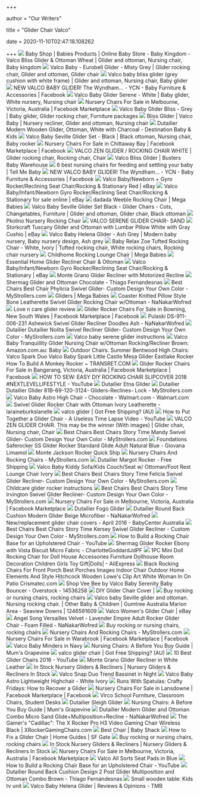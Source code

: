+++
        
author = "Our Writers"
        
title = "Glider Chair Valco"
        
date = 2020-11-10T02:47:18.108262
        
+++
[ ![](https://i.pinimg.com/originals/30/db/aa/30dbaa46838eb3604f325c4c4fd77826.jpg)](https://i.pinimg.com/originals/30/db/aa/30dbaa46838eb3604f325c4c4fd77826.jpg) Baby Shop | Babies Products | Online Baby Store - Baby Kingdom - Valco  Bliss Glider & Ottoman Wheat | Glider and ottoman, Nursing chair, Baby  kingdom
[ ![](https://i.pinimg.com/originals/42/96/54/429654cea25ac883e9f5cb977698048d.png)](https://i.pinimg.com/originals/42/96/54/429654cea25ac883e9f5cb977698048d.png) Valco Baby - Eurobell Glider - Misty Grey | Glider rocking chair, Glider  and ottoman, Glider chair
[ ![](https://i.pinimg.com/564x/1d/f8/4c/1df84c1bbef62d5369e946208ea9698e.jpg)](https://i.pinimg.com/564x/1d/f8/4c/1df84c1bbef62d5369e946208ea9698e.jpg) Valco baby bliss glider (grey cushion with white frame) | Glider and  ottoman, Nursing chair, Baby glider
[ ![](https://lookaside.fbsbx.com/lookaside/crawler/media/?media_id=379567015575052)](https://lookaside.fbsbx.com/lookaside/crawler/media/?media_id=379567015575052) NEW VALCO BABY GLIDER! The Wyndham... - YCN - Baby Furniture & Accessories  | Facebook
[ ![](https://i.pinimg.com/originals/85/46/7d/85467ddc10bd7043548163b8af914062.jpg)](https://i.pinimg.com/originals/85/46/7d/85467ddc10bd7043548163b8af914062.jpg) Valco Baby Glider Serene - White | Baby glider, White nursery, Nursing chair
[ ![](https://lookaside.fbsbx.com/lookaside/crawler/media/?media_id=10160622891903438)](https://lookaside.fbsbx.com/lookaside/crawler/media/?media_id=10160622891903438) Nursery Chairs For Sale in Melbourne, Victoria, Australia | Facebook  Marketplace
[ ![](https://i.pinimg.com/originals/3c/3e/4b/3c3e4b9c5a8e654cf92027f786bbc2e4.jpg)](https://i.pinimg.com/originals/3c/3e/4b/3c3e4b9c5a8e654cf92027f786bbc2e4.jpg) Valco Baby Glider Bliss - Grey | Baby glider, Glider rocking chair,  Furniture packages
[ ![](https://i.pinimg.com/originals/fd/5e/eb/fd5eeb1b6de199b26e55c8ff8ef1217a.jpg)](https://i.pinimg.com/originals/fd/5e/eb/fd5eeb1b6de199b26e55c8ff8ef1217a.jpg) Bliss Glider | Valco Baby | Nursery recliner, Glider and ottoman, Nursing  chair
[ ![](https://www.destinationbabykids.com/images/dutailier/dutailier-64B-84B-stock-glider.jpg)](https://www.destinationbabykids.com/images/dutailier/dutailier-64B-84B-stock-glider.jpg) Dutailier Modern Wooden Glider, Ottoman, White with Charcoal - Destination  Baby & Kids
[ ![](https://i.pinimg.com/originals/87/70/70/8770703809b47d1cdb866535eaca7346.jpg)](https://i.pinimg.com/originals/87/70/70/8770703809b47d1cdb866535eaca7346.jpg) Valco Baby Seville Glider Set - Black | Black ottoman, Nursing chair, Baby  rocker
[ ![](https://lookaside.fbsbx.com/lookaside/crawler/media/?media_id=3343005105747406)](https://lookaside.fbsbx.com/lookaside/crawler/media/?media_id=3343005105747406) Nursery Chairs For Sale in Chittaway Bay | Facebook Marketplace | Facebook
[ ![](https://i.pinimg.com/originals/ee/f2/b3/eef2b32e34acfb4efdf7f9d8bce85304.png)](https://i.pinimg.com/originals/ee/f2/b3/eef2b32e34acfb4efdf7f9d8bce85304.png) VALCO ZEN GLIDER / ROCKING CHAIR WHITE | Glider rocking chair, Rocking chair,  Chair
[ ![](https://www.bustersbabywarehouse.com.au/wp-content/uploads/2019/02/Bliss-Glider-N8945-Grey-Brown.jpg)](https://www.bustersbabywarehouse.com.au/wp-content/uploads/2019/02/Bliss-Glider-N8945-Grey-Brown.jpg) Valco Bliss Glider | Busters Baby Warehouse
[ ![](https://cdn2.tellmebaby.com.au/wp-content/uploads/2020/08/Valco-Baby-Seville-Glider-1024x536.jpg)](https://cdn2.tellmebaby.com.au/wp-content/uploads/2020/08/Valco-Baby-Seville-Glider-1024x536.jpg) 6 best nursing chairs for feeding and settling your baby | Tell Me Baby
[ ![](https://lookaside.fbsbx.com/lookaside/crawler/media/?media_id=379567008908386)](https://lookaside.fbsbx.com/lookaside/crawler/media/?media_id=379567008908386) NEW VALCO BABY GLIDER! The Wyndham... - YCN - Baby Furniture & Accessories  | Facebook
[ ![](https://www.kgelectronic.com.au/assets/full/N9193.jpg?20180809165113)](https://www.kgelectronic.com.au/assets/full/N9193.jpg?20180809165113) Valco Baby/Newborn + Gyro Rocker/Reclining Seat Chair/Rocking & Stationary  Red | eBay
[ ![](https://i.ebayimg.com/images/g/LNsAAOSw8uFclJxn/s-l1600.jpg)](https://i.ebayimg.com/images/g/LNsAAOSw8uFclJxn/s-l1600.jpg) Valco Baby/Infant/Newborn Gyro Rocker/Reclining Seat Chair/Rocking &  Stationary for sale online | eBay
[ ![](http://cdn.shopify.com/s/files/1/0012/1520/1341/products/Chair_fog_1_1024x1024.jpg?v=1588887857)](http://cdn.shopify.com/s/files/1/0012/1520/1341/products/Chair_fog_1_1024x1024.jpg?v=1588887857) dadada Weeble Rocking Chair | Mega Babies
[ ![](https://i.pinimg.com/originals/7f/4d/3a/7f4d3a77b2eb1ee34f1fc58c2ef52ac4.jpg)](https://i.pinimg.com/originals/7f/4d/3a/7f4d3a77b2eb1ee34f1fc58c2ef52ac4.jpg) Valco Baby Seville Glider Set Black - Glider Chairs - Cots, Changetables,  Furniture | Glider and ottoman, Glider chair, Black ottoman
[ ![](http://www.babyblossomshop.com/assets/images/rocking-chair-01.jpg)](http://www.babyblossomshop.com/assets/images/rocking-chair-01.jpg) Pkolino Nursery Rocking Chair
[ ![](https://www.babylocker.com.au/media/catalog/product/cache/1/image/2000x/9df78eab33525d08d6e5fb8d27136e95/v/a/valco-serene-glider.jpg)](https://www.babylocker.com.au/media/catalog/product/cache/1/image/2000x/9df78eab33525d08d6e5fb8d27136e95/v/a/valco-serene-glider.jpg) VALCO SERENE GLIDER CHAIR- SAND
[ ![](https://cdn.shoppers-bay.com/img/82ec2e60927141269e217850e31ab7d3.jpeg)](https://cdn.shoppers-bay.com/img/82ec2e60927141269e217850e31ab7d3.jpeg) Storkcraft Tuscany Glider and Ottoman with Lumbar Pillow White with Gray  Cushio | eBay
[ ![](https://i.pinimg.com/originals/1c/9f/5a/1c9f5ac4459b1f812576bfbeb2a694e1.jpg)](https://i.pinimg.com/originals/1c/9f/5a/1c9f5ac4459b1f812576bfbeb2a694e1.jpg) Valco Baby Helena Glider - Ash Grey | Modern baby nursery, Baby nursery  design, Ash grey
[ ![](https://i.pinimg.com/originals/9e/a5/d3/9ea5d309bc1d07b7107aca8fd7f0e493.jpg)](https://i.pinimg.com/originals/9e/a5/d3/9ea5d309bc1d07b7107aca8fd7f0e493.jpg) Baby Relax Zoe Tufted Rocking Chair - White, Ivory | Tufted rocking chair,  White rocking chairs, Rocking chair nursery
[ ![](https://cdn.shopify.com/s/files/1/0012/1520/1341/products/Packshots-CHRLCH.jpg?v=1593536035)](https://cdn.shopify.com/s/files/1/0012/1520/1341/products/Packshots-CHRLCH.jpg?v=1593536035) Childhome Rocking Lounge Chair | Mega Babies
[ ![](https://c.shld.net/rpx/i/s/i/spin/10091726/prod_1502488712?hei=333&wid=333&op_sharpen=1)](https://c.shld.net/rpx/i/s/i/spin/10091726/prod_1502488712?hei=333&wid=333&op_sharpen=1) Essential Home Glider Recliner Chair & Ottoman
[ ![](https://www.kgelectronic.com.au/assets/full/N919_VER1.jpg?20180809170145)](https://www.kgelectronic.com.au/assets/full/N919_VER1.jpg?20180809170145) Valco Baby/Infant/Newborn Gyro Rocker/Reclining Seat Chair/Rocking &  Stationary | eBay
[ ![](http://www.babyblossomshop.com/assets/images/grano_glider_ash_steel_hea-1.jpg)](http://www.babyblossomshop.com/assets/images/grano_glider_ash_steel_hea-1.jpg) Monte Grano Glider Recliner with Motorized Recline
[ ![](http://ecx.images-amazon.com/images/I/41rt7sn8h3L.jpg)](http://ecx.images-amazon.com/images/I/41rt7sn8h3L.jpg) Shermag Glider and Ottoman Chocolate - Thiago Fernandesnas
[ ![](https://cdn.shoplightspeed.com/shops/608968/files/20983092/700x1000x2/best-chairs-best-chair-phylicia-swivel-glider-cust.jpg)](https://cdn.shoplightspeed.com/shops/608968/files/20983092/700x1000x2/best-chairs-best-chair-phylicia-swivel-glider-cust.jpg) Best Chairs Best Chair Phylicia Swivel Glider- Custom Design Your Own Color  - MyStrollers.com
[ ![](https://cdn.shopify.com/s/files/1/0012/1520/1341/products/Packshots-CHRLCH_2_600x1000.progressive.jpg?v=1593536011)](https://cdn.shopify.com/s/files/1/0012/1520/1341/products/Packshots-CHRLCH_2_600x1000.progressive.jpg?v=1593536011) Gliders | Mega Babies
[ ![](http://ecx.images-amazon.com/images/I/51l-ShhMJkL._SS500_.jpg)](http://ecx.images-amazon.com/images/I/51l-ShhMJkL._SS500_.jpg) Coaster Knitted Pillow Style Bone Leatherette Swivel Glider Rocking Chair  w/Ottoman - NaNakarWofred
[ ![](https://thebabystore.com.au/media/catalog/product/cache/1/image/650x650/9df78eab33525d08d6e5fb8d27136e95/v/a/valco_ambassador_glider.jpg)](https://thebabystore.com.au/media/catalog/product/cache/1/image/650x650/9df78eab33525d08d6e5fb8d27136e95/v/a/valco_ambassador_glider.jpg) Love n care glider review
[ ![](https://lookaside.fbsbx.com/lookaside/crawler/media/?media_id=3510618249001479)](https://lookaside.fbsbx.com/lookaside/crawler/media/?media_id=3510618249001479) Glider Rocker Chairs For Sale in Bowning, New South Wales | Facebook  Marketplace | Facebook
[ ![](http://ecx.images-amazon.com/images/I/61s9qo1%2BrPL._SS350_.jpg)](http://ecx.images-amazon.com/images/I/61s9qo1%2BrPL._SS350_.jpg) Pulaski DS-911-006-231 Ashewick Swivel Glider Recliner Doodles Ash -  NaNakarWofred
[ ![](https://cdn.shoplightspeed.com/shops/608968/files/20987671/700x1000x2/dutailier-dutailier-nolita-swivel-recliner-glider.jpg)](https://cdn.shoplightspeed.com/shops/608968/files/20987671/700x1000x2/dutailier-dutailier-nolita-swivel-recliner-glider.jpg) Dutailier Dutailier Nolita Swivel Recliner Glider- Custom Design Your Own  Color - MyStrollers.com
[ ![](https://albertborris.com/pictures/677108.jpg)](https://albertborris.com/pictures/677108.jpg) Valco baby serene glider instructions
[ ![](https://images-na.ssl-images-amazon.com/images/I/41qOMn8RulL._AC_SY400_.jpg)](https://images-na.ssl-images-amazon.com/images/I/41qOMn8RulL._AC_SY400_.jpg) Valco Baby Tranquillity Glider Nursing Chair w/Ottoman Rocking/Recliner  Brown: Amazon.com.au: Baby
[ ![](http://transret.com/r/2017/12/valco-spark-duo_valco-baby-spark_little-castle-mesa-glider_eastlake-rocker_how-to-build-a-monkey-rocker-615x646.jpg)](http://transret.com/r/2017/12/valco-spark-duo_valco-baby-spark_little-castle-mesa-glider_eastlake-rocker_how-to-build-a-monkey-rocker-615x646.jpg) Outdoor Chairs. Summer Bentwood High Chairs: Valco Spark Duo Valco Baby  Spark Little Castle Mesa Glider Eastlake Rocker How To Build A Monkey Rocker  ~ TRANSRET.COM
[ ![](https://lookaside.fbsbx.com/lookaside/crawler/media/?media_id=2801691023387566)](https://lookaside.fbsbx.com/lookaside/crawler/media/?media_id=2801691023387566) Glider Rocker Chairs For Sale in Bangerang, Victoria, Australia | Facebook  Marketplace | Facebook
[ ![](https://i.ytimg.com/vi/fAMi3gKUwG0/mqdefault.jpg)](https://i.ytimg.com/vi/fAMi3gKUwG0/mqdefault.jpg) HOW TO SEW: EASY DIY ROCKING CHAIR SLIPCOVER 2018 #NEXTLEVELLIFESTYLE -  YouTube
[ ![](http://www.babyblossomshop.com/assets/images/etna_fiche-1024x819.jpg)](http://www.babyblossomshop.com/assets/images/etna_fiche-1024x819.jpg) Dutailier Etna Glider
[ ![](https://cdn.shoplightspeed.com/shops/608968/files/22174518/300x250x2/dutailier-dutailier-glider-81b-69-120-3124-gliders.jpg)](https://cdn.shoplightspeed.com/shops/608968/files/22174518/300x250x2/dutailier-dutailier-glider-81b-69-120-3124-gliders.jpg) Dutailier Dutailier Glider 81B-69-120-3124- Gliders-Reclines- Lock -  MyStrollers.com
[ ![](https://i5.walmartimages.com/asr/f423b9aa-2173-48bc-b7d6-d91e829545e4_1.9eec44bdf8643f46e7b9f99314e38eb4.jpeg?odnWidth=612&odnHeight=612&odnBg=ffffff)](https://i5.walmartimages.com/asr/f423b9aa-2173-48bc-b7d6-d91e829545e4_1.9eec44bdf8643f46e7b9f99314e38eb4.jpeg?odnWidth=612&odnHeight=612&odnBg=ffffff) Valco Baby Astro High Chair - Chocolate - Walmart.com - Walmart.com
[ ![](http://ecx.images-amazon.com/images/I/51EwE%2Bl-XhL._SS500_.jpg)](http://ecx.images-amazon.com/images/I/51EwE%2Bl-XhL._SS500_.jpg) Swivel Glider Rocker Chair with Ottoman Ivory Leatherette -  laraineburkslanelle
[ ![](https://galleryplus.ebayimg.com/ws/web/333635756453_1_5_1.jpg)](https://galleryplus.ebayimg.com/ws/web/333635756453_1_5_1.jpg) valco glider | Got Free Shipping? (AU)
[ ![](https://i.ytimg.com/vi/G2epOXhD3s0/hqdefault.jpg)](https://i.ytimg.com/vi/G2epOXhD3s0/hqdefault.jpg) How to Put Together a Glider Chair - A Useless Time Lapse Video - YouTube
[ ![](https://i.pinimg.com/originals/42/15/1a/42151ac4d92f29d72d7bc651c9ad973a.png)](https://i.pinimg.com/originals/42/15/1a/42151ac4d92f29d72d7bc651c9ad973a.png) VALCO ZEN GLIDER CHAIR. This may be the winner (With images) | Glider chair,  Nursing chair, Chair
[ ![](https://cdn.shoplightspeed.com/shops/608968/files/20776465/700x1000x2/best-chairs-best-chairs-story-time-mandy-swivel-gl.jpg)](https://cdn.shoplightspeed.com/shops/608968/files/20776465/700x1000x2/best-chairs-best-chairs-story-time-mandy-swivel-gl.jpg) Best Chairs Best Chairs Story Time Mandy Swivel Glider- Custom Design Your  Own Color - MyStrollers.com
[ ![](http://ecx.images-amazon.com/images/I/41G94Sf8BmL.jpg)](http://ecx.images-amazon.com/images/I/41G94Sf8BmL.jpg) Foundations Saferocker SS Glider Rocker Standard Glide Adult Natural Blue -  Giovana Limamol
[ ![](http://www.babyblossomshop.com/assets/images/jackson-rocker-grey-grey-chr-wal.jpg)](http://www.babyblossomshop.com/assets/images/jackson-rocker-grey-grey-chr-wal.jpg) Monte Jackson Rocker Quick Ship
[ ![](https://cdn.shoplightspeed.com/shops/608968/files/21450472/500x700x2/duc-duc-duc-duc-collins-rocker-in-white-curly-auto.jpg)](https://cdn.shoplightspeed.com/shops/608968/files/21450472/500x700x2/duc-duc-duc-duc-collins-rocker-in-white-curly-auto.jpg) Nursery Chairs And Rocking Chairs - MyStrollers.com
[ ![](https://shopeverythingbaby.com/pub/media/catalog/product/cache/74c1057f7991b4edb2bc7bdaa94de933/m/a/margot-collection-naturel-pale-1024x819.jpg)](https://shopeverythingbaby.com/pub/media/catalog/product/cache/74c1057f7991b4edb2bc7bdaa94de933/m/a/margot-collection-naturel-pale-1024x819.jpg) Dutailier Margot Rocker - Free Shipping
[ ![](https://i.pinimg.com/originals/4c/7e/9f/4c7e9fb497e41e97097a42f9fae656ea.jpg)](https://i.pinimg.com/originals/4c/7e/9f/4c7e9fb497e41e97097a42f9fae656ea.jpg) Valco Baby Kiddy Sofa/Kids Couch/Seat w/ Ottoman/Foot Rest Lounge Chair  Ivory
[ ![](https://cdn.shoplightspeed.com/shops/608968/files/20776498/700x1000x2/best-chairs-best-chairs-story-time-felicia-swivel.jpg)](https://cdn.shoplightspeed.com/shops/608968/files/20776498/700x1000x2/best-chairs-best-chairs-story-time-felicia-swivel.jpg) Best Chairs Best Chairs Story Time Felicia Swivel Glider Recliner- Custom  Design Your Own Color - MyStrollers.com
[ ![](https://i.ytimg.com/vi/cbVHZmOBKyo/maxresdefault.jpg)](https://i.ytimg.com/vi/cbVHZmOBKyo/maxresdefault.jpg) Childcare glider rocker instructions
[ ![](https://cdn.shoplightspeed.com/shops/608968/files/20983226/700x1000x2/best-chairs-best-chairs-story-time-irvington-swive.jpg)](https://cdn.shoplightspeed.com/shops/608968/files/20983226/700x1000x2/best-chairs-best-chairs-story-time-irvington-swive.jpg) Best Chairs Best Chairs Story Time Irvington Swivel Glider Recliner- Custom  Design Your Own Color - MyStrollers.com
[ ![](https://lookaside.fbsbx.com/lookaside/crawler/media/?media_id=10224326987871560)](https://lookaside.fbsbx.com/lookaside/crawler/media/?media_id=10224326987871560) Nursery Chairs For Sale in Melbourne, Victoria, Australia | Facebook  Marketplace
[ ![](http://www.babyblossomshop.com/assets/images/180101-79-5211.jpg)](http://www.babyblossomshop.com/assets/images/180101-79-5211.jpg) Dutailier Fogo Glider
[ ![](http://ecx.images-amazon.com/images/I/41XPsduDzqL._SS350_.jpg)](http://ecx.images-amazon.com/images/I/41XPsduDzqL._SS350_.jpg) Dutailier Round Back Cushion Modern Glider Beige Microfiber - NaNakarWofred
[ ![](https://imageserve.babycenter.com/28/000/392/EPcbmth0VUoPmMuBibbZgirkUQXHdSoT_med.jpg)](https://imageserve.babycenter.com/28/000/392/EPcbmth0VUoPmMuBibbZgirkUQXHdSoT_med.jpg) New/replacement glider chair covers - April 2016 - BabyCenter Australia
[ ![](https://cdn.shoplightspeed.com/shops/608968/files/20983266/700x1000x2/best-chairs-best-chairs-story-time-kersey-swivel-g.jpg)](https://cdn.shoplightspeed.com/shops/608968/files/20983266/700x1000x2/best-chairs-best-chairs-story-time-kersey-swivel-g.jpg) Best Chairs Best Chairs Story Time Kersey Swivel Glider Recliner - Custom  Design Your Own Color - MyStrollers.com
[ ![](https://i.ytimg.com/vi/MrvUVPnrP0w/hqdefault.jpg)](https://i.ytimg.com/vi/MrvUVPnrP0w/hqdefault.jpg) How to Build a Rocking Chair Base for an Upholstered Chair - YouTube
[ ![](http://ecx.images-amazon.com/images/I/41pZsW998DL.jpg)](http://ecx.images-amazon.com/images/I/41pZsW998DL.jpg) Shermag Glider Rocker Ebony with Vista Biscuit Micro Fabric -  CharlotteGoddardJdPF
[ ![](https://ae01.alicdn.com/kf/H3deb0e70b18f44eab6440f723cd01925Q.jpg?width=1200&height=1200&hash=2400)](https://ae01.alicdn.com/kf/H3deb0e70b18f44eab6440f723cd01925Q.jpg?width=1200&height=1200&hash=2400) 1PC Mini Doll Rocking Chair for Doll House Accessories Furniture Dollhouse  Room Decoration Children Girls Toy Gift|Dolls| - AliExpress
[ ![](http://www.crismatec.com/python/ch/black-rocking-chairs-for-front-porch-best-porches-images-on_home-elements-and-style-301x301.jpg)](http://www.crismatec.com/python/ch/black-rocking-chairs-for-front-porch-best-porches-images-on_home-elements-and-style-301x301.jpg) Black Rocking Chairs For Front Porch Best Porches Images Indoor Chair  Outdoor Home Elements And Style Hitchcock Wooden Lowe's Clip Art White  Woman In On Patio Crismatec.com
[ ![](https://ak1.ostkcdn.com/images/products/14536258/Vee-Bee-by-Valco-Baby-Serenity-Baby-Bouncer-a1110b32-21f4-4a8e-9102-2b78d6fe41c9_600.jpg?impolicy=medium)](https://ak1.ostkcdn.com/images/products/14536258/Vee-Bee-by-Valco-Baby-Serenity-Baby-Bouncer-a1110b32-21f4-4a8e-9102-2b78d6fe41c9_600.jpg?impolicy=medium) Shop Vee Bee by Valco Baby Serenity Baby Bouncer - Overstock - 14536258
[ ![](https://domesticingenuity.files.wordpress.com/2013/08/997.jpg?w=440&h=440)](https://domesticingenuity.files.wordpress.com/2013/08/997.jpg?w=440&h=440) DIY Glider Chair Cover |
[ ![](https://petitspas.ca/8006-home_default/dutailier-margot-rocking-chair.jpg)](https://petitspas.ca/8006-home_default/dutailier-margot-rocking-chair.jpg) Buy rocking or nursing chairs, rocking chairs
[ ![](https://i.ebayimg.com/00/s/ODAwWDYwMA==/z/QpkAAOSw6qpepVPH/$_58.PNG)](https://i.ebayimg.com/00/s/ODAwWDYwMA==/z/QpkAAOSw6qpepVPH/$_58.PNG) Valco baby Seville glider and ottoman. Nursing rocking chair. | Other Baby  & Children | Gumtree Australia Marion Area - Seaview Downs | 1246591609
[ ![](https://i.ebayimg.com/images/g/6cAAAOSwRkhe~FLr/s-l300.jpg)](https://i.ebayimg.com/images/g/6cAAAOSwRkhe~FLr/s-l300.jpg) Valco Women's Glider Chair | eBay
[ ![](http://ecx.images-amazon.com/images/I/51QZGNj%2BssL._SS350_.jpg)](http://ecx.images-amazon.com/images/I/51QZGNj%2BssL._SS350_.jpg) Angel Song Versailles Velvet - Lavender Empire Adult Rocker Glider Chair -  Foam Filled - NaNakarWofred
[ ![](https://petitspas.ca/8845-home_default/dutailier-glider-lula-rocking-chair.jpg)](https://petitspas.ca/8845-home_default/dutailier-glider-lula-rocking-chair.jpg) Buy rocking or nursing chairs, rocking chairs
[ ![](https://cdn.shoplightspeed.com/shops/608968/files/22174567/500x700x2/dutailier-dutailier-margot-glider-510-79-10-5309.jpg)](https://cdn.shoplightspeed.com/shops/608968/files/22174567/500x700x2/dutailier-dutailier-margot-glider-510-79-10-5309.jpg) Nursery Chairs And Rocking Chairs - MyStrollers.com
[ ![](https://lookaside.fbsbx.com/lookaside/crawler/media/?media_id=10160398995130744)](https://lookaside.fbsbx.com/lookaside/crawler/media/?media_id=10160398995130744) Nursery Chairs For Sale in Warabrook | Facebook Marketplace | Facebook
[ ![](https://www.bambibaby.com/media/catalog/product/cache/1/image/565x/040ec09b1e35df139433887a97daa66f/n/9/n9898.jpg)](https://www.bambibaby.com/media/catalog/product/cache/1/image/565x/040ec09b1e35df139433887a97daa66f/n/9/n9898.jpg) Valco Baby Minders in Navy
[ ![](https://cdn.mumsgrapevine.com.au/site/wp-content/uploads/2017/07/Nursing-Chair-BG-header-c.jpg)](https://cdn.mumsgrapevine.com.au/site/wp-content/uploads/2017/07/Nursing-Chair-BG-header-c.jpg) Nursing Chairs: A Before You Buy Guide | Mum's Grapevine
[ ![](https://galleryplus.ebayimg.com/ws/web/174279151765_1_0_1.jpg)](https://galleryplus.ebayimg.com/ws/web/174279151765_1_0_1.jpg) valco glider chair | Got Free Shipping? (AU)
[ ![](https://i.ytimg.com/vi/0SPUEskMAcc/maxresdefault.jpg)](https://i.ytimg.com/vi/0SPUEskMAcc/maxresdefault.jpg) 10 Best Glider Chairs 2016 - YouTube
[ ![](http://www.babyblossomshop.com/thumbnail.asp?file=assets/images/grano_glider_leather_whi_wood_whiL.jpg&maxx=300&maxy=0)](http://www.babyblossomshop.com/thumbnail.asp?file=assets/images/grano_glider_leather_whi_wood_whiL.jpg&maxx=300&maxy=0) Monte Grano Glider Recliner in White Leather
[ ![](https://www.destinationbabykids.com/images/monte/monte_como_glider.jpg)](https://www.destinationbabykids.com/images/monte/monte_como_glider.jpg) In Stock Nursery Gliders & Recliners | Nursery Gliders & Recliners In Stock
[ ![](https://www.bambibaby.com/media/catalog/product/cache/1/image/9df78eab33525d08d6e5fb8d27136e95/v/a/valco-snap-duo-trend-bassinet-black.jpg)](https://www.bambibaby.com/media/catalog/product/cache/1/image/9df78eab33525d08d6e5fb8d27136e95/v/a/valco-snap-duo-trend-bassinet-black.jpg) Valco Snap Duo Trend Bassinet in Night
[ ![](https://www.babysden.com/media/catalog/product/cache/1/image/265x/9df78eab33525d08d6e5fb8d27136e95/v/a/valco_baby_slim_fold_high_chair_positions.jpg)](https://www.babysden.com/media/catalog/product/cache/1/image/265x/9df78eab33525d08d6e5fb8d27136e95/v/a/valco_baby_slim_fold_high_chair_positions.jpg) Valco Baby Astro Lightweight Highchair - White Ivory
[ ![](http://www.danielle-adam.com/Runs_With_Spatulas/Tutorials/G-Start.jpg)](http://www.danielle-adam.com/Runs_With_Spatulas/Tutorials/G-Start.jpg) Runs With Spatulas: Crafty Fridays: How to Recover a Glider
[ ![](https://lookaside.fbsbx.com/lookaside/crawler/media/?media_id=10224615004421445)](https://lookaside.fbsbx.com/lookaside/crawler/media/?media_id=10224615004421445) Nursery Chairs For Sale in Lansdowne | Facebook Marketplace | Facebook
[ ![](https://virco.com/sites/default/files/styles/575x575/public/products/chair/zrock15/chair-zrock15-pur43-chrm.png?itok=BPthlvkv)](https://virco.com/sites/default/files/styles/575x575/public/products/chair/zrock15/chair-zrock15-pur43-chrm.png?itok=BPthlvkv) Virco School Furniture, Classroom Chairs, Student Desks
[ ![](http://www.babyblossomshop.com/thumbnail.asp?file=assets/images/dutailier/908.jpg&maxx=300&maxy=0)](http://www.babyblossomshop.com/thumbnail.asp?file=assets/images/dutailier/908.jpg&maxx=300&maxy=0) Dutailier Sleigh Glider
[ ![](https://cdn.mumsgrapevine.com.au/site/wp-content/uploads/2018/01/BG-FI-nursing-chairs.jpg)](https://cdn.mumsgrapevine.com.au/site/wp-content/uploads/2018/01/BG-FI-nursing-chairs.jpg) Nursing Chairs: A Before You Buy Guide | Mum's Grapevine
[ ![](http://ecx.images-amazon.com/images/I/517%2BZumX79L._SS400_.jpg)](http://ecx.images-amazon.com/images/I/517%2BZumX79L._SS400_.jpg) Dutailier Modern Glider and Ottoman Combo Micro Sand  Glide+Multiposition+Recline - NaNakarWofred
[ ![](https://xrockergamingchairs.com/wp-content/uploads/2014/11/X-Rocker-Pro-H3.jpg)](https://xrockergamingchairs.com/wp-content/uploads/2014/11/X-Rocker-Pro-H3.jpg) The Gamer's "Cadillac": The X Rocker Pro H3 Video Gaming Chair Wireless  Black | XRockerGamingChairs.com
[ ![](http://www.babyshack.com/wp-content/uploads/2015/12/willow-310x310.jpeg)](http://www.babyshack.com/wp-content/uploads/2015/12/willow-310x310.jpeg) Best Chair | Baby Shack
[ ![](https://photos.demandstudios.com/getty/article/170/225/87969485_XS.jpg)](https://photos.demandstudios.com/getty/article/170/225/87969485_XS.jpg) How to Fix a Glider Chair | Home Guides | SF Gate
[ ![](https://petitspas.ca/5578-home_default/dutailier-glider-classico-rocking-chair.jpg)](https://petitspas.ca/5578-home_default/dutailier-glider-classico-rocking-chair.jpg) Buy rocking or nursing chairs, rocking chairs
[ ![](https://www.destinationbabykids.com/images/bestchairs/kendra-dove-21553B.jpg)](https://www.destinationbabykids.com/images/bestchairs/kendra-dove-21553B.jpg) In Stock Nursery Gliders & Recliners | Nursery Gliders & Recliners In Stock
[ ![](https://lookaside.fbsbx.com/lookaside/crawler/media/?media_id=732242777639834)](https://lookaside.fbsbx.com/lookaside/crawler/media/?media_id=732242777639834) Nursery Chairs For Sale in Melbourne, Victoria, Australia | Facebook  Marketplace
[ ![](https://www.bambibaby.com/media/catalog/product/cache/1/image/9df78eab33525d08d6e5fb8d27136e95/v/a/valco-baby-all-sorts-seat-pad---blue.jpg)](https://www.bambibaby.com/media/catalog/product/cache/1/image/9df78eab33525d08d6e5fb8d27136e95/v/a/valco-baby-all-sorts-seat-pad---blue.jpg) Valco All Sorts Seat Pads in Blue
[ ![](https://i.ytimg.com/vi/MrvUVPnrP0w/maxresdefault.jpg)](https://i.ytimg.com/vi/MrvUVPnrP0w/maxresdefault.jpg) How to Build a Rocking Chair Base for an Upholstered Chair - YouTube
[ ![](http://ecx.images-amazon.com/images/I/41%2BoI0ev8nL.jpg)](http://ecx.images-amazon.com/images/I/41%2BoI0ev8nL.jpg) Dutailier Round Back Cushion Design 2 Post Glider Multiposition and Ottoman  Combo Brown - Thiago Fernandesnas
[ ![](http://3.bp.blogspot.com/_EZ5BgvvI91o/TOxes-zo2pI/AAAAAAAAAPE/kI7rxbCdavc/s1600/family-room4.JPG)](http://3.bp.blogspot.com/_EZ5BgvvI91o/TOxes-zo2pI/AAAAAAAAAPE/kI7rxbCdavc/s1600/family-room4.JPG) Small wooden table: Kids tv unit
[ ![](https://cdn2.tellmebaby.com.au/wp-content/uploads/2017/10/valco-baby-helena-glider-ash-grey-with-ottoman-500x500.jpg)](https://cdn2.tellmebaby.com.au/wp-content/uploads/2017/10/valco-baby-helena-glider-ash-grey-with-ottoman-500x500.jpg) Valco Baby Helena Glider | Reviews & Opinions - TMB
